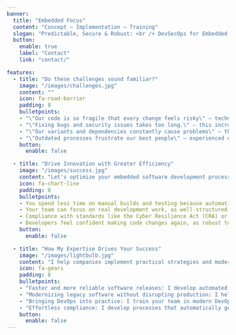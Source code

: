 ```yaml
---
banner:
  title: "Embedded Focus"
  content: "Concept – Implementation – Training"
  slogan: "Predictable, Secure & Robust: <br /> DevSecOps for Embedded Systems"
  button:
    enable: true
    label: "Contact"
    link: "contact/"

features:
  - title: "Do these challenges sound familiar?"
    image: "/images/challenges.jpg"
    content: ""
    icon: fa-road-barrier
    padding: 8
    bulletpoints:
    - "\"Our code is so fragile that every change feels risky\" – technical debt keeps growing, security vulnerabilities go unnoticed, and both product quality and innovation suffer."
    - "\"Fixing bugs and security issues takes too long.\" – this increases support costs, jeopardizes compliance, and forces the team to spend more time firefighting than actually developing."
    - "\"Our variants and dependencies constantly cause problems\" – the system becomes harder to manage, development slows down, and innovation grinds to a halt."
    - "\"Outdated processes frustrate our best people\" – experienced developers leave, onboarding becomes more difficult, and critical know-how gets lost."
    button:
      enable: false

  - title: "Drive Innovation with Greater Efficiency"
    image: "/images/success.jpg"
    content: "Let's optimize your embedded software development processes so you can work more efficiently, with better structure and future-proof workflows. Here’s what you can expect from our collaboration."
    icon: fa-chart-line
    padding: 8
    bulletpoints:
    - You spend less time on manual builds and testing because automation eliminates error-prone tasks and reduces waiting times.
    - Your team can focus on real development work, as well-structured pipelines and processes minimize back-and-forth questions, misunderstandings, and unnecessary meetings.
    - Compliance with standards like the Cyber Resilience Act (CRA) or IEC 62443 is handled automatically through generated compliance reports, eliminating the need for tedious manual updates in Excel sheets and documentation.
    - Developers feel confident making code changes again, as robust testing and versioning systems provide immediate feedback and prevent regressions.
    button:
      enable: false

  - title: "How My Expertise Drives Your Success"
    image: "/images/lightbulb.jpg"
    content: "I help companies implement practical strategies and modern technologies to improve quality, efficiency, and long-term scalability."
    icon: fa-gears
    padding: 8
    bulletpoints:
    - "Faster and more reliable software releases: I develop automated CI/CD pipelines that accelerate build, test, and deployment processes, so your team no longer has to wait hours for product-builds and can roll out new features with confidence."
    - "Modernizing legacy software without disrupting production: I help companies future-proof their legacy code with modern technologies like containerization, automation, or programming languages like Rust—without interrupting operations or breaking existing interfaces."
    - "Bringing DevOps into practice: I train your team in modern DevOps methodologies, ensuring that automation, version control, and testing strategies work seamlessly together—so no one has to rely on manual deployments anymore."
    - "Effortless compliance: I develop processes that automatically generate compliance reports for IEC 62443, IEC 61508, IEC 26262, and the Cyber Resilience Act (CRA)—eliminating manual documentation and providing audit-ready reports at the push of a button."
    button:
      enable: false
---
```

